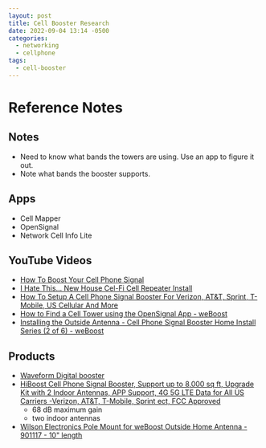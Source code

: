 ```yaml
---
layout: post
title: Cell Booster Research
date: 2022-09-04 13:14 -0500
categories:
  - networking
  - cellphone
tags:
  - cell-booster
--- 
```


# Reference Notes

## Notes

- Need to know what bands the towers are using.  Use an app to figure it out.
- Note what bands the booster supports.

## Apps

- Cell Mapper
- OpenSignal
- Network Cell Info Lite

## YouTube Videos

- [How To Boost Your Cell Phone Signal](https://www.youtube.com/watch?v=ytQ0LzatWeQ)
- [I Hate This... New House Cel-Fi Cell Repeater Install](https://www.youtube.com/watch?v=-myJTBiH5LI)
- [How To Setup A Cell Phone Signal Booster For Verizon, AT&T, Sprint, T-Mobile, US Cellular And More](https://www.youtube.com/watch?v=vMP8-Cg43Ew)
- [How to Find a Cell Tower using the OpenSignal App - weBoost](https://www.youtube.com/watch?v=MINBywFZrQw)
- [Installing the Outside Antenna - Cell Phone Signal Booster Home Install Series (2 of 6)  - weBoost](https://www.youtube.com/watch?v=a8Z_jtP1mpU)



## Products

- [Waveform Digital booster](https://www.waveform.com/a/b/guides/ltt)
- [HiBoost Cell Phone Signal Booster, Support up to 8,000 sq ft, Upgrade Kit with 2 Indoor Antennas, APP Support, 4G 5G LTE Data for All US Carriers -Verizon, AT&T, T-Mobile, Sprint ect, FCC Approved](https://www.amazon.com/Booster-HiBoost-Coverage-Improve-Carriers/dp/B07VT2FHLP?ref_=ast_sto_dp&th=1)
  - 68 dB maximum gain
  - two indoor antennas
- [Wilson Electronics Pole Mount for weBoost Outside Home Antenna - 901117 - 10" length](https://www.amazon.com/Wilson-Electronics-Mount-Outside-Antenna/dp/B003D1QPHK?pd_rd_w=Q3ewy&pf_rd_p=bcb8482a-3db5-4b0b-9f15-b86e24acdb00&pf_rd_r=2XJ48Z5EERF3YG4BM0MD&pd_rd_r=573952b7-fe24-43d2-bbe0-96ae56535747&pd_rd_wg=6L4nC&pd_rd_i=B003D1QPHK&psc=1&linkCode=sl1&tag=drewdaddy-20&linkId=7215a896c21a373f444e7cafe1d36747&language=en_US&ref_=as_li_ss_tl)
